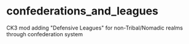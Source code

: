 # confederations_and_leagues
CK3 mod adding "Defensive Leagues" for non-Tribal/Nomadic realms through confederation system
